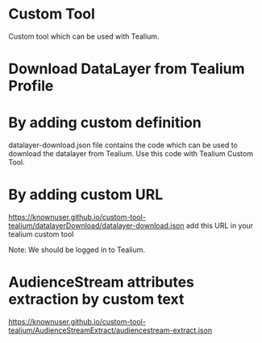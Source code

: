 # Custom Tool
Custom tool which can be used with Tealium.

# Download DataLayer from Tealium Profile

# By adding custom definition
datalayer-download.json file contains the code which can be used to download the datalayer from Tealium. Use this code with Tealium Custom Tool.

# By adding custom URL
https://knownuser.github.io/custom-tool-tealium/datalayerDownload/datalayer-download.json add this URL in your tealium custom tool

Note: We should be logged in to Tealium.


# AudienceStream attributes extraction by custom text
https://knownuser.github.io/custom-tool-tealium/AudienceStreamExtract/audiencestream-extract.json
